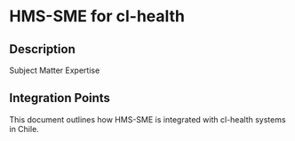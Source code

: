 # HMS-SME for cl-health

## Description

Subject Matter Expertise

## Integration Points

This document outlines how HMS-SME is integrated with cl-health systems in Chile.
